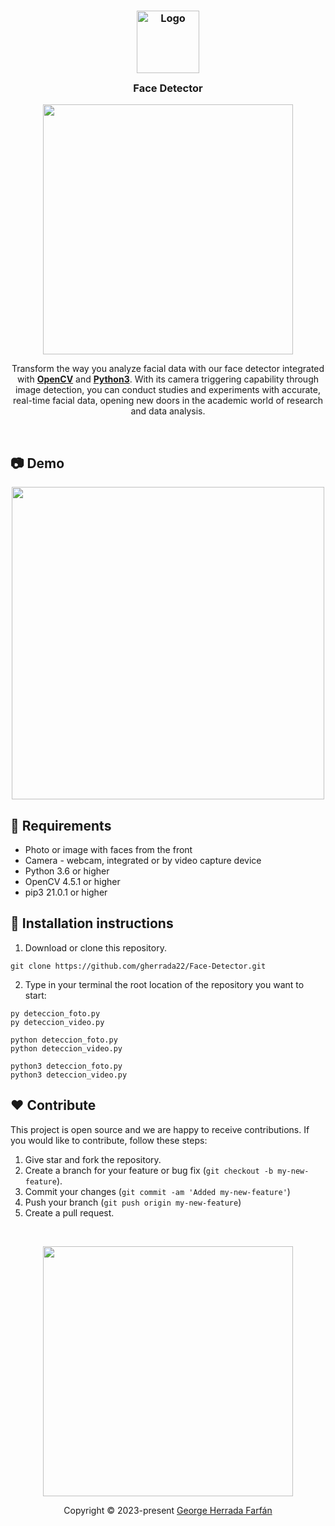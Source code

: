 <h3 align="center">
	<img src="https://cdn-icons-png.flaticon.com/512/1522/1522180.png" width="100" alt="Logo"/><br/>
	<img src="https://cdn-icons-png.flaticon.com/512/1522/1522180.png" height="30" width="0px"/>
	Face Detector
	<img src="https://cdn-icons-png.flaticon.com/512/1522/1522180.png" height="30" width="0px"/>
</h3>
<p align="center">
  <img src="https://user-images.githubusercontent.com/104341274/210186277-0d434bb0-80c0-43a9-b6b0-2e42e18c31a9.png" width="400" />
</p>

<p align="Center">
Transform the way you analyze facial data with our face detector integrated with <a href="https://opencv.org/"><b>OpenCV</b></a> and <a href="https://www.python.org/downloads/"><b>Python3</b></a>. With its camera triggering capability through image detection, you can conduct studies and experiments with accurate, real-time facial data, opening new doors in the academic world of research and data analysis.
<p>

&nbsp;

## 📷 Demo
<p align="center" >
<img width="500" heigth="300" src="https://user-images.githubusercontent.com/104341274/216804498-5e486be4-87e5-4d83-ad37-62417fa7fd96.png">
</p>


## 📌 Requirements

- Photo or image with faces from the front
- Camera - webcam, integrated or by video capture device
- Python 3.6 or higher
- OpenCV 4.5.1 or higher
- pip3 21.0.1 or higher

## 🧠 Installation instructions

1. Download or clone this repository.

```
git clone https://github.com/gherrada22/Face-Detector.git
```

2. Type in your terminal the root location of the repository you want to start:

```
py deteccion_foto.py
py deteccion_video.py
```

```
python deteccion_foto.py
python deteccion_video.py
```

```
python3 deteccion_foto.py
python3 deteccion_video.py
```

## ❤ Contribute

This project is open source and we are happy to receive contributions. If you would like to contribute, follow these steps:

1. Give star and fork the repository.
2. Create a branch for your feature or bug fix (`git checkout -b my-new-feature`).
3. Commit your changes (`git commit -am 'Added my-new-feature'`)
4. Push your branch (`git push origin my-new-feature`)
5. Create a pull request.

&nbsp;

<p align="center">
  <img src="https://user-images.githubusercontent.com/104341274/210186277-0d434bb0-80c0-43a9-b6b0-2e42e18c31a9.png" width="400" />
</p>
</p>
<p align="center">Copyright &copy; 2023-present <a href="https://github.com/gherrada22" target="_blank">George Herrada Farfán</a>
